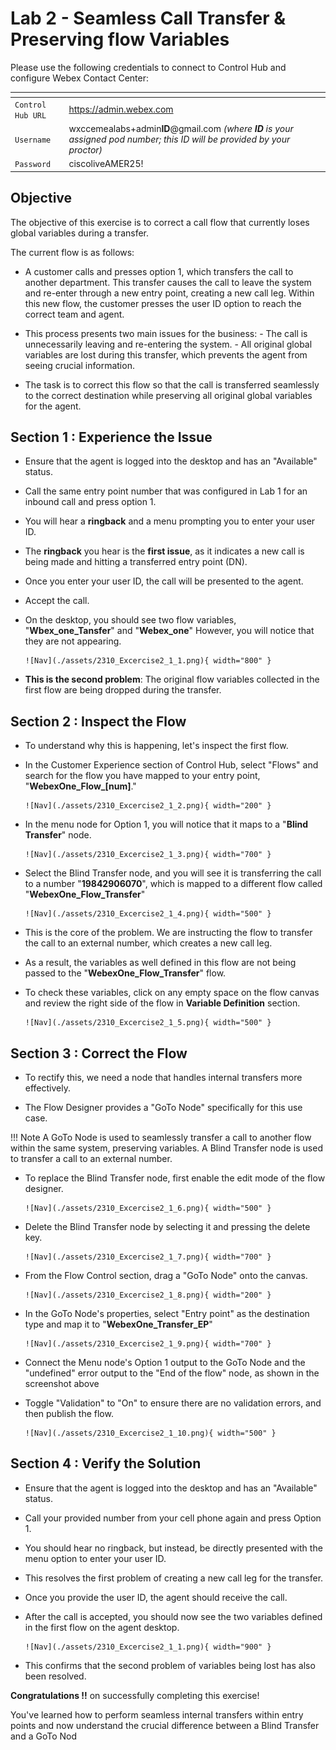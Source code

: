 # Lab 2 - Seamless Call Transfer & Preserving flow Variables

Please use the following credentials to connect to Control Hub and configure Webex Contact Center:

| <!-- -->         | <!-- -->         |
| ---------------- | ---------------- |
| `Control Hub URL`            | <a href="https://admin.webex.com" target="_blank">https://admin.webex.com</a> |
| `Username`       | wxccemealabs+admin**ID**@gmail.com  _(where **ID** is your assigned pod number; this ID will be provided by your proctor)_ |
| `Password`       | ciscoliveAMER25! |


## Objective 

The objective of this exercise is to correct a call flow that currently loses global variables during a transfer.

The current flow is as follows: 

- A customer calls and presses option 1, which transfers the call to another department. This transfer causes the call to leave the system and re-enter through a new entry point, creating a new call leg. Within this new flow, the customer presses the user ID option to reach the correct team and agent.

- This process presents two main issues for the business:
      - The call is unnecessarily leaving and re-entering the system.
      - All original global variables are lost during this transfer, which prevents the agent from seeing crucial information.

- The task is to correct this flow so that the call is transferred seamlessly to the correct destination while preserving all original global variables for the agent.


## Section 1 : Experience the Issue

- Ensure that the agent is logged into the desktop and has an "Available" status.

- Call the same entry point number that was configured in Lab 1 for an inbound call and press option 1. 

- You will hear a **ringback** and a menu prompting you to enter your user ID.

- The **ringback** you hear is the **first issue**, as it indicates a new call is being made and hitting a transferred entry point (DN).

- Once you enter your user ID, the call will be presented to the agent.

- Accept the call. 

- On the desktop, you should see two flow variables, "**Wbex_one_Tansfer**" and "**Webex_one**" However, you will notice that they are not appearing.

      ![Nav](./assets/2310_Excercise2_1_1.png){ width="800" }

- **This is the second problem**: The original flow variables collected in the first flow are being dropped during the transfer.

## Section 2 : Inspect the Flow

- To understand why this is happening, let's inspect the first flow.

- In the Customer Experience section of Control Hub, select "Flows" and search for the flow you have mapped to your entry point, "**WebexOne_Flow_[num]**."

      ![Nav](./assets/2310_Excercise2_1_2.png){ width="200" }

- In the menu node for Option 1, you will notice that it maps to a "**Blind Transfer**" node.

      ![Nav](./assets/2310_Excercise2_1_3.png){ width="700" }

- Select the Blind Transfer node, and you will see it is transferring the call to a number "**19842906070**", which is mapped to a different flow called "**WebexOne_Flow_Transfer**"

      ![Nav](./assets/2310_Excercise2_1_4.png){ width="500" }

- This is the core of the problem. We are instructing the flow to transfer the call to an external number, which creates a new call leg. 

- As a result, the variables as well defined in this flow are not being passed to the "**WebexOne_Flow_Transfer**" flow.

- To check these variables, click on any empty space on the flow canvas and review the right side of the flow in **Variable Definition** section.

      ![Nav](./assets/2310_Excercise2_1_5.png){ width="500" }

## Section 3 : Correct the Flow 

- To rectify this, we need a node that handles internal transfers more effectively. 

- The Flow Designer provides a "GoTo Node" specifically for this use case.

!!! Note 
      A GoTo Node is used to seamlessly transfer a call to another flow within the same system, preserving variables. 
      A Blind Transfer node is used to transfer a call to an external number.

- To replace the Blind Transfer node, first enable the edit mode of the flow designer.

      ![Nav](./assets/2310_Excercise2_1_6.png){ width="500" }

- Delete the Blind Transfer node by selecting it and pressing the delete key.

      ![Nav](./assets/2310_Excercise2_1_7.png){ width="700" }

- From the Flow Control section, drag a "GoTo Node" onto the canvas.

      ![Nav](./assets/2310_Excercise2_1_8.png){ width="200" }

- In the GoTo Node's properties, select "Entry point" as the destination type and map it to "**WebexOne_Transfer_EP**"

      ![Nav](./assets/2310_Excercise2_1_9.png){ width="700" }

- Connect the Menu node's Option 1 output to the GoTo Node and the "undefined" error output to the "End of the flow" node, as shown in the screenshot above 

- Toggle "Validation" to "On" to ensure there are no validation errors, and then publish the flow.

      ![Nav](./assets/2310_Excercise2_1_10.png){ width="500" }

## Section 4 : Verify the Solution

- Ensure that the agent is logged into the desktop and has an "Available" status.

- Call your provided number from your cell phone again and press Option 1. 

- You should hear no ringback, but instead, be directly presented with the menu option to enter your user ID.

- This resolves the first problem of creating a new call leg for the transfer.

- Once you provide the user ID, the agent should receive the call.

- After the call is accepted, you should now see the two variables defined in the first flow on the agent desktop.

      ![Nav](./assets/2310_Excercise2_1_1.png){ width="900" }

- This confirms that the second problem of variables being lost has also been resolved.

**Congratulations !!** on successfully completing this exercise! 

You've learned how to perform seamless internal transfers within entry points and now understand the crucial difference between a Blind Transfer and a GoTo Nod


